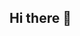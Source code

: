## Hi there 👋

<!--
**PriyankaSahu2906/PriyankaSahu2906** is a ✨ _special_ ✨ repository because its `README.md` (this file) appears on your GitHub profile.

Here are some ideas to get you started:
- 👋 Hi, I’m @PriyankaSahu.
- 👀 I’m interested in Data Analytics and Data Science.
- 🌱 I’m currently learning advanced data analytics, machine learning algorithms, Power BI and SQL optimization techniques.
- 👯 I’m looking to collaborate on projects in data science, predictive modeling, and customer insights.
- 📫 How to reach me: priyankasahu6226@gmail.com or https://www.linkedin.com/in/priyankasahu2906/
- 😄 Pronouns: She/Her

